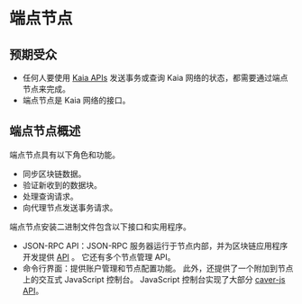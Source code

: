 # 端点节点

## 预期受众<a id="intended-audience"></a>

- 任何人要使用 [Kaia APIs](../../references/json-rpc/klay/account-created) 发送事务或查询 Kaia 网络的状态，都需要通过端点节点来完成。
- 端点节点是 Kaia 网络的接口。

## 端点节点概述<a id="endpoint-node-overview"></a>

端点节点具有以下角色和功能。

- 同步区块链数据。
- 验证新收到的数据块。
- 处理查询请求。
- 向代理节点发送事务请求。

端点节点安装二进制文件包含以下接口和实用程序。

- JSON-RPC API：JSON-RPC 服务器运行于节点内部，并为区块链应用程序开发提供 [API](../../references/json-rpc/klay/account-created) 。 它还有多个节点管理 API。
- 命令行界面：提供账户管理和节点配置功能。 此外，还提供了一个附加到节点上的交互式 JavaScript 控制台。 JavaScript 控制台实现了大部分 [caver-js API](../../references/sdk/caver-js/caver-js.md)。
